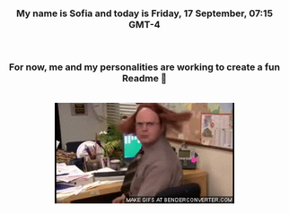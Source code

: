 


<div align="center">
<h3 >My name is Sofia and today is Friday, 17 September, 07:15 GMT-4</h3><br>
<h3 >For now, me and my personalities are working to create a fun Readme 👋
</h3><br>
<img src='img/dwight.gif' alt='working...'/>
</div>
